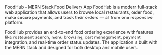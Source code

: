  FoodHub – MERN Stack Food Delivery App
FoodHub is a modern full-stack web application that allows users to browse local restaurants, order food, make secure payments, and track their orders — all from one responsive platform.

FoodHub provides an end-to-end food ordering experience with features like restaurant search, menu browsing, cart management, payment integration, and real-time order status updates. The application is built with the MERN stack and designed for both desktop and mobile users.
